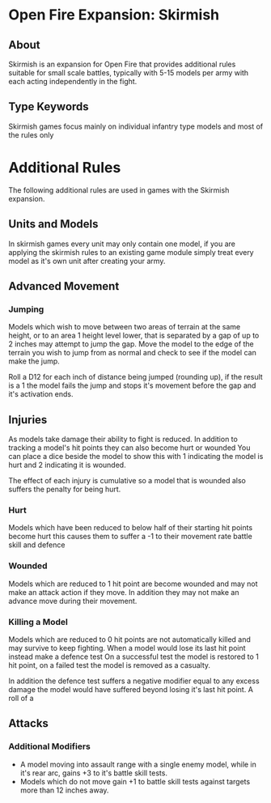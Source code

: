 Open Fire Expansion: Skirmish
=============================

## About

Skirmish is an expansion for Open Fire that provides additional rules suitable for small scale battles, typically with 5-15 models per army with each acting independently in the fight.

## Type Keywords

Skirmish games focus mainly on individual infantry type models and most of the rules only

# Additional Rules

The following additional rules are used in games with the Skirmish expansion.

## Units and Models

In skirmish games every unit may only contain one model, if you are applying the skirmish rules to an existing game module simply treat every model as it's own unit after creating your army.

## Advanced Movement

### Jumping

Models which wish to move between two areas of terrain at the same height, or to an area 1 height level lower, that is separated by a gap of up to 2 inches may attempt to jump the gap. Move the model to the edge of the terrain you wish to jump from as normal and check to see if the model can make the jump.

Roll a D12 for each inch of distance being jumped (rounding up), if the result is a 1 the model fails the jump and stops it's movement before the gap and it's activation ends.

## Injuries

As models take damage their ability to fight is reduced. In addition to tracking a model's hit points they can also become hurt or wounded You can place a dice beside the model to show this with 1 indicating the model is hurt and 2 indicating it is wounded.

The effect of each injury is cumulative so a model that is wounded also suffers the penalty for being hurt.

### Hurt

Models which have been reduced to below half of their starting hit points become hurt this causes them to suffer a -1 to their movement rate battle skill and defence

### Wounded

Models which are reduced to 1 hit point are become wounded and may not make an attack action if they move. In addition they may not make an advance move during their movement.

### Killing a Model

Models which are reduced to 0 hit points are not automatically killed and may survive to keep fighting. When a model would lose its last hit point instead make a defence test On a successful test the model is restored to 1 hit point, on a failed test the model is removed as a casualty. 

In addition the defence test suffers a negative modifier equal to any excess damage the model would have suffered beyond losing it's last hit point. A roll of a 

## Attacks

### Additional Modifiers

- A model moving into assault range with a single enemy model, while in it's rear arc, gains +3 to it's battle skill tests.
- Models which do not move gain +1 to battle skill tests against targets more than 12 inches away.